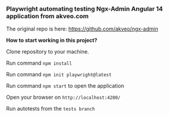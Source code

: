 ### Playwright automating testing Ngx-Admin Angular 14 application from akveo.com

The original repo is here: https://github.com/akveo/ngx-admin

**How to start working in this project?**

Clone repository to your machine.

Run command ```npm install``` 

Run command ```npm init playwright@latest``` 

Run command ```npm start``` to open the application

Open your browser on ```http://localhost:4200/```

Run autotests  from the ```tests branch```